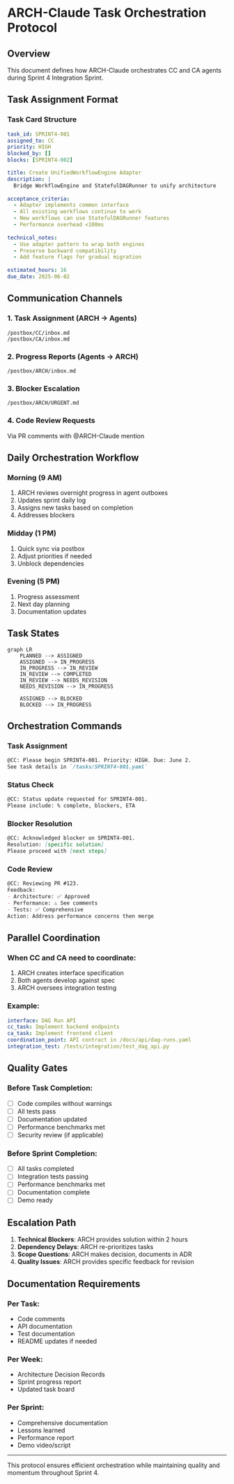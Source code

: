 # ARCH-Claude Task Orchestration Protocol

## Overview
This document defines how ARCH-Claude orchestrates CC and CA agents during Sprint 4 Integration Sprint.

## Task Assignment Format

### Task Card Structure
```yaml
task_id: SPRINT4-001
assigned_to: CC
priority: HIGH
blocked_by: []
blocks: [SPRINT4-002]

title: Create UnifiedWorkflowEngine Adapter
description: |
  Bridge WorkflowEngine and StatefulDAGRunner to unify architecture
  
acceptance_criteria:
  - Adapter implements common interface
  - All existing workflows continue to work
  - New workflows can use StatefulDAGRunner features
  - Performance overhead <100ms
  
technical_notes:
  - Use adapter pattern to wrap both engines
  - Preserve backward compatibility
  - Add feature flags for gradual migration
  
estimated_hours: 16
due_date: 2025-06-02
```

## Communication Channels

### 1. Task Assignment (ARCH → Agents)
```
/postbox/CC/inbox.md  
/postbox/CA/inbox.md
```

### 2. Progress Reports (Agents → ARCH)
```
/postbox/ARCH/inbox.md
```

### 3. Blocker Escalation
```
/postbox/ARCH/URGENT.md
```

### 4. Code Review Requests
Via PR comments with @ARCH-Claude mention

## Daily Orchestration Workflow

### Morning (9 AM)
1. ARCH reviews overnight progress in agent outboxes
2. Updates sprint daily log
3. Assigns new tasks based on completion
4. Addresses blockers

### Midday (1 PM)  
1. Quick sync via postbox
2. Adjust priorities if needed
3. Unblock dependencies

### Evening (5 PM)
1. Progress assessment
2. Next day planning
3. Documentation updates

## Task States

```mermaid
graph LR
    PLANNED --> ASSIGNED
    ASSIGNED --> IN_PROGRESS
    IN_PROGRESS --> IN_REVIEW
    IN_REVIEW --> COMPLETED
    IN_REVIEW --> NEEDS_REVISION
    NEEDS_REVISION --> IN_PROGRESS
    
    ASSIGNED --> BLOCKED
    BLOCKED --> IN_PROGRESS
```

## Orchestration Commands

### Task Assignment
```markdown
@CC: Please begin SPRINT4-001. Priority: HIGH. Due: June 2.
See task details in `/tasks/SPRINT4-001.yaml`
```

### Status Check
```markdown
@CC: Status update requested for SPRINT4-001.
Please include: % complete, blockers, ETA
```

### Blocker Resolution
```markdown
@CC: Acknowledged blocker on SPRINT4-001.
Resolution: [specific solution]
Please proceed with [next steps]
```

### Code Review
```markdown
@CC: Reviewing PR #123.
Feedback:
- Architecture: ✅ Approved
- Performance: ⚠️ See comments  
- Tests: ✅ Comprehensive
Action: Address performance concerns then merge
```

## Parallel Coordination

### When CC and CA need to coordinate:
1. ARCH creates interface specification
2. Both agents develop against spec
3. ARCH oversees integration testing

### Example:
```yaml
interface: DAG Run API
cc_task: Implement backend endpoints
ca_task: Implement frontend client
coordination_point: API contract in /docs/api/dag-runs.yaml
integration_test: /tests/integration/test_dag_api.py
```

## Quality Gates

### Before Task Completion:
- [ ] Code compiles without warnings
- [ ] All tests pass
- [ ] Documentation updated
- [ ] Performance benchmarks met
- [ ] Security review (if applicable)

### Before Sprint Completion:
- [ ] All tasks completed
- [ ] Integration tests passing
- [ ] Performance benchmarks met
- [ ] Documentation complete
- [ ] Demo ready

## Escalation Path

1. **Technical Blockers**: ARCH provides solution within 2 hours
2. **Dependency Delays**: ARCH re-prioritizes tasks
3. **Scope Questions**: ARCH makes decision, documents in ADR
4. **Quality Issues**: ARCH provides specific feedback for revision

## Documentation Requirements

### Per Task:
- Code comments
- API documentation
- Test documentation
- README updates if needed

### Per Week:
- Architecture Decision Records
- Sprint progress report
- Updated task board

### Per Sprint:
- Comprehensive documentation
- Lessons learned
- Performance report
- Demo video/script

---

This protocol ensures efficient orchestration while maintaining quality and momentum throughout Sprint 4.